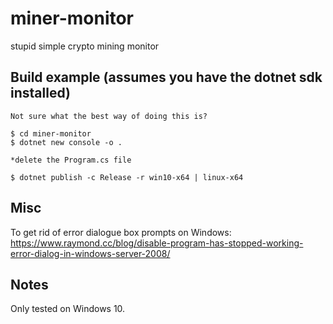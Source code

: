 # miner-monitor
stupid simple crypto mining monitor


## Build example (assumes you have the dotnet sdk installed)
    Not sure what the best way of doing this is?
    
    $ cd miner-monitor
    $ dotnet new console -o .

    *delete the Program.cs file

    $ dotnet publish -c Release -r win10-x64 | linux-x64


## Misc
To get rid of error dialogue box prompts on Windows:
    https://www.raymond.cc/blog/disable-program-has-stopped-working-error-dialog-in-windows-server-2008/


## Notes
Only tested on Windows 10.
